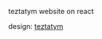 teztatym website on react


design: [teztatym](https://www.figma.com/file/s8Vcc0j7EY21m4bft7HMWx/teztatyym?type=design&node-id=0-1&mode=design&t=8K7my3pAGmy4Z9WX-0)
